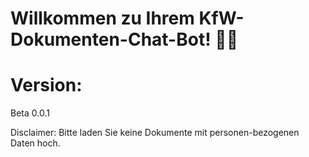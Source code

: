 # Willkommen zu Ihrem KfW-Dokumenten-Chat-Bot! 🚀🤖

# Version: 
Beta 0.0.1

Disclaimer:
Bitte laden Sie keine Dokumente mit personen-bezogenen Daten hoch.
